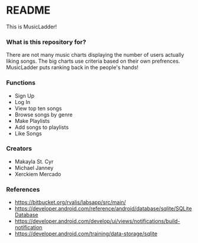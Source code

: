 # README #

This is MusicLadder!

### What is this repository for? ###
There are not many music charts displaying the number of users actually liking songs. The big charts use criteria based on their own prefrences. MusicLadder puts ranking back in the people's hands!
### Functions ###
*	Sign Up
*	Log In
*	View top ten songs
*	Browse songs by genre
*	Make Playlists
*	Add songs to playlists
*	Like Songs
### Creators ###
*	Makayla St. Cyr
*	Michael Janney
*	Xerckiem Mercado
### References ###
*	https://bitbucket.org/rvalis/labsapp/src/main/
*	https://developer.android.com/reference/android/database/sqlite/SQLiteDatabase
*	https://developer.android.com/develop/ui/views/notifications/build-notification
*	https://developer.android.com/training/data-storage/sqlite